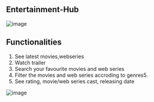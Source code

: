 ## Entertainment-Hub
![image](![image](https://i.postimg.cc/JzQL4fMp/Screenshot-2022-12-19-135148.jpg))

## Functionalities
1. See latest movies,webseries
2. Watch trailer
3. Search your favourite movies and web series
4. Filter the movies and web series accroding to genres5.
5. See rating, movie/web series cast, releasing date

![image](![image](https://i.postimg.cc/JzQL4fMp/Screenshot-2022-12-19-135148.jpg))
